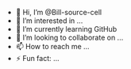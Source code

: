 - 👋 Hi, I’m @Bill-source-cell
- 👀 I’m interested in ...
- 🌱 I’m currently learning GitHub
- 💞️ I’m looking to collaborate on ...
- 📫 How to reach me ...
- ⚡ Fun fact: ...

<!---
Bill-source-cell/Bill-source-cell is a ✨ special ✨ repository because its `README.md` (this file) appears on your GitHub profile.
You can click the Preview link to take a look at your changes.
--->
